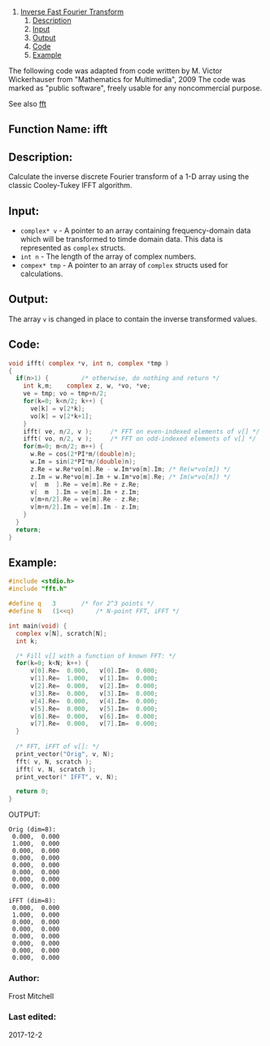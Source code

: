 1. [Inverse Fast Fourier Transform](#function-name-ifft)
    1. [Description](#description-1)
    2. [Input](#input)
    3. [Output](#output)
    4. [Code](#code)
    5. [Example](#example)
 
The following code was adapted from code written by 
M. Victor Wickerhauser
from "Mathematics for Multimedia",  2009
The code was marked as "public software", freely usable 
for any noncommercial purpose.

See also [fft](./fft.md)

## Function Name: ifft

## Description:
Calculate the inverse discrete Fourier transform of a 1-D array using the classic
Cooley-Tukey IFFT algorithm.
 
## Input:
*  `complex* v` - A pointer to an array containing frequency-domain data which
will be transformed to timde domain data. This data is represented as `complex` structs.  
*  `int n` - The length of the array of complex numbers.  
*  `compex* tmp` - A pointer to an array of `complex` structs used for calculations.  
    
## Output:
The array `v` is changed in place to contain the inverse transformed values.

## Code:
```c
void ifft( complex *v, int n, complex *tmp )
{
  if(n>1) {			/* otherwise, do nothing and return */
    int k,m;    complex z, w, *vo, *ve;
    ve = tmp; vo = tmp+n/2;
    for(k=0; k<n/2; k++) {
      ve[k] = v[2*k];
      vo[k] = v[2*k+1];
    }
    ifft( ve, n/2, v );		/* FFT on even-indexed elements of v[] */
    ifft( vo, n/2, v );		/* FFT on odd-indexed elements of v[] */
    for(m=0; m<n/2; m++) {
      w.Re = cos(2*PI*m/(double)n);
      w.Im = sin(2*PI*m/(double)n);
      z.Re = w.Re*vo[m].Re - w.Im*vo[m].Im;	/* Re(w*vo[m]) */
      z.Im = w.Re*vo[m].Im + w.Im*vo[m].Re;	/* Im(w*vo[m]) */
      v[  m  ].Re = ve[m].Re + z.Re;
      v[  m  ].Im = ve[m].Im + z.Im;
      v[m+n/2].Re = ve[m].Re - z.Re;
      v[m+n/2].Im = ve[m].Im - z.Im;
    }
  }
  return;
}
```

## Example:
```c
#include <stdio.h>
#include "fft.h"

#define q	3		/* for 2^3 points */
#define N	(1<<q)		/* N-point FFT, iFFT */

int main(void) {
  complex v[N], scratch[N];
  int k;

  /* Fill v[] with a function of known FFT: */
  for(k=0; k<N; k++) {
      v[0].Re=  0.000,   v[0].Im=  0.000;
      v[1].Re=  1.000,   v[1].Im=  0.000;
      v[2].Re=  0.000,   v[2].Im=  0.000;
      v[3].Re=  0.000,   v[3].Im=  0.000;
      v[4].Re=  0.000,   v[4].Im=  0.000;
      v[5].Re=  0.000,   v[5].Im=  0.000;
      v[6].Re=  0.000,   v[6].Im=  0.000;
      v[7].Re=  0.000,   v[7].Im=  0.000;
  }
    
  /* FFT, iFFT of v[]: */
  print_vector("Orig", v, N);
  fft( v, N, scratch );
  ifft( v, N, scratch );
  print_vector(" IFFT", v, N);

  return 0;
}
```
OUTPUT:
```
Orig (dim=8): 
 0.000,  0.000 
 1.000,  0.000 
 0.000,  0.000 
 0.000,  0.000 
 0.000,  0.000 
 0.000,  0.000 
 0.000,  0.000 
 0.000,  0.000 

iFFT (dim=8):
 0.000,  0.000 
 1.000,  0.000 
 0.000,  0.000 
 0.000,  0.000 
 0.000,  0.000 
 0.000,  0.000 
 0.000,  0.000 
 0.000,  0.000 
```

### Author: 
Frost Mitchell

### Last edited:
2017-12-2
